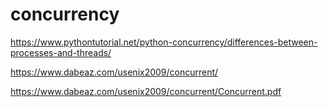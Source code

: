 # concurrency 

https://www.pythontutorial.net/python-concurrency/differences-between-processes-and-threads/

https://www.dabeaz.com/usenix2009/concurrent/

https://www.dabeaz.com/usenix2009/concurrent/Concurrent.pdf
